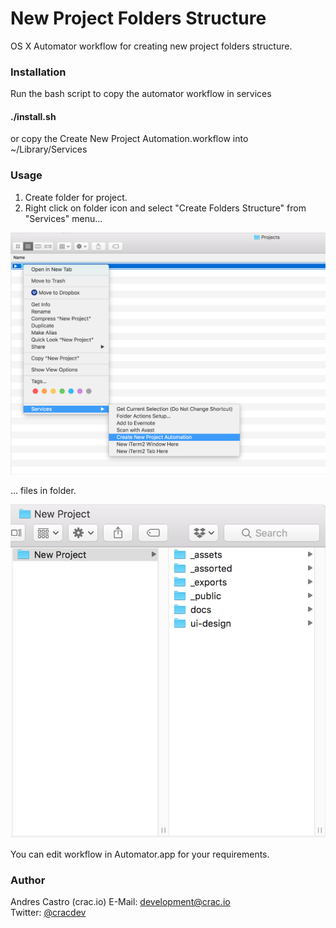 # New Project Folders Structure
OS X Automator workflow for creating new project folders structure.

### Installation
Run the bash script to copy the automator workflow in services
#### ./install.sh
or copy the Create New Project Automation.workflow into ~/Library/Services

### Usage
1. Create folder for project.
2. Right click on folder icon and select "Create Folders Structure" from "Services" menu...

![](https://github.com/cracdev/project_structure/blob/master/howto/s1.png)

... files in folder.

![](https://github.com/cracdev/project_structure/blob/master/howto/s2.png)

You can edit workflow in Automator.app for your requirements.

### Author
Andres Castro (crac.io) 
E-Mail: development@crac.io  
Twitter: [@cracdev](https://twitter.com/cracdev)
